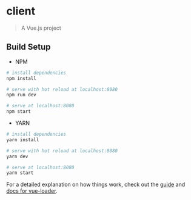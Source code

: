 # client

> A Vue.js project

## Build Setup

* NPM

``` bash
# install dependencies
npm install

# serve with hot reload at localhost:8080
npm run dev

# serve at localhost:8080
npm start
```
* YARN

``` bash
# install dependencies
yarn install

# serve with hot reload at localhost:8080
yarn dev

# serve at localhost:8080
yarn start
```

For a detailed explanation on how things work, check out the [guide](http://vuejs-templates.github.io/webpack/) and [docs for vue-loader](http://vuejs.github.io/vue-loader).

